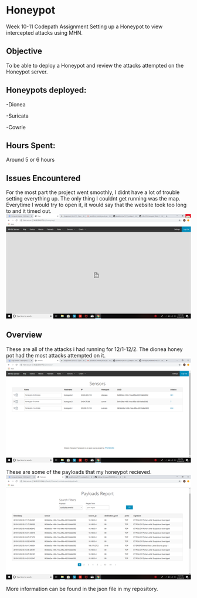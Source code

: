 # Honeypot
Week 10-11 Codepath Assignment
Setting up a Honeypot to view intercepted attacks using MHN.

## Objective
To be able to deploy a Honeypot and review the attacks attempted on the Honeypot server.

## Honeypots deployed:
-Dionea

-Suricata

-Cowrie

## Hours Spent:
Around 5 or 6 hours

## Issues Encountered
For the most part the project went smoothly, I didnt have a lot of trouble setting everything up. The only thing I couldnt get running was the map. Everytime I would try to open it, it would say that the website took too long to and it timed out.
![Map not showing](images/Screenshot103.png)

## Overview

These are all of the attacks i had running for 12/1-12/2. The dionea honey pot had the most attacks attempted on it.
![Attacks](images/Screenshot102.png)

These are some of the payloads that my honeypot recieved.
![Payloads](images/Screenshot101.png)

More information can be found in the json file in my repository.
